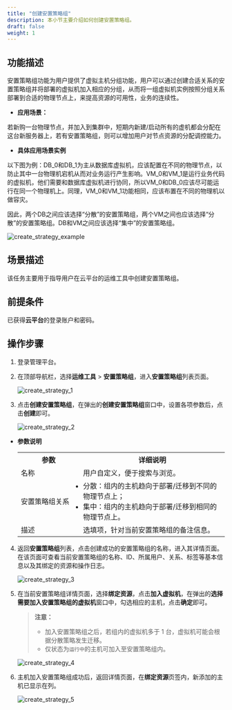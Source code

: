 ```yaml
---
title: "创建安置策略组"
description: 本小节主要介绍如何创建安置策略组。
draft: false
weight: 1
---
```


## 功能描述

安置策略组功能为用户提供了虚拟主机分组功能，用户可以通过创建合适关系的安置策略组并将部署的虚拟机加入相应的分组，从而将一组虚拟机实例按照分组关系部署到合适的物理节点上，来提高资源的可用性，业务的连续性。

- **应用场景：** 

若新购一台物理节点，并加入到集群中，短期内新建/启动所有的虚机都会分配在这台新服务器上，若有安置策略组，则可以增加用户对节点资源的分配调控能力。

- **具体应用场景实例**

以下图为例：DB_0和DB_1为主从数据库虚拟机，应该配置在不同的物理节点，以防止其中一台物理机宕机从而对业务运行产生影响。VM_0和VM_1是运行业务代码的虚拟机，他们需要和数据库虚拟机进行协同，所以VM_0和DB_0应该尽可能运行在同一个物理机上。同理，VM_0和VM_1功能相同，应该布置在不同的物理机以做容灾。

因此，两个DB之间应该选择“分散”的安置策略组，两个VM之间也应该选择“分散”的安置策略组。DB和VM之间应该选择“集中”的安置策略组。

   ![create_strategy_example](../../_images/create_strategy_example.png)

## 场景描述

该任务主要用于指导用户在云平台的运维工具中创建安置策略组。

## 前提条件

已获得**云平台**的登录账户和密码。

## 操作步骤

1. 登录管理平台。

2. 在顶部导航栏，选择**运维工具** > **安置策略组**，进入**安置策略组**列表页面。

   ![create_strategy_1](../../_images/create_strategy_1.png)

3. 点击**创建安置策略组**，在弹出的**创建安置策略组**窗口中，设置各项参数后，点击**创建**即可。

   ![create_strategy_2](../../_images/create_strategy_2.png)

- **参数说明**

   <table>
   <tr>
   <th style="width:30%">参数</th>
   <th style="width:70%">详细说明</th>
   </tr>
   <tr>
    <td> 名称</td>
    <td> 用户自定义，便于搜索与浏览。</td>
   </tr>
   <tr>
    <td>安置策略组关系</td>
    <td>
    <li>分散：组内的主机趋向于部署/迁移到不同的物理节点上；</li>
    <li>集中：组内的主机趋向于部署/迁移到相同的物理节点上。</li>   
    </td>
   </tr>
   <tr>
    <td>描述</td>
    <td>选填项，针对当前安置策略组的备注信息。</td>
   </tr>
   </table>

4. 返回**安置策略组**列表，点击创建成功的安置策略组的名称，进入其详情页面。在该页面可查看当前安置策略组的名称、ID、所属用户、关系、标签等基本信息以及其绑定的资源和操作日志。

   ![create_strategy_3](../../_images/create_strategy_3.png)

5. 在当前安置策略组详情页面，选择**绑定资源**，点击**加入虚拟机**，在弹出的**选择需要加入安置策略组的虚拟机**窗口中，勾选相应的主机，点击**确定**即可。

   > **注意：**
   >
   > - 加入安置策略组之后，若组内的虚拟机多于 1 台，虚拟机可能会根据分散策略发生迁移。
   > - 仅状态为`运行中`的主机可加入至安置策略组内。

   ![create_strategy_4](../../_images/create_strategy_4.png)

6. 主机加入安置策略组成功后，返回详情页面，在**绑定资源**页签内，新添加的主机已显示在列。

   ![create_strategy_5](../../_images/create_strategy_5.png)






